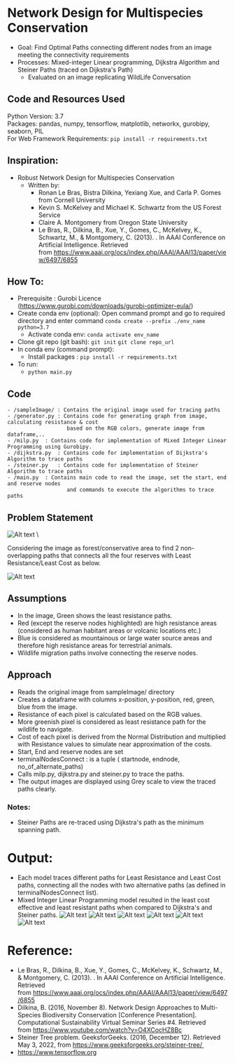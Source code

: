 # Network Design for Multispecies Conservation
- Goal: Find Optimal Paths connecting different nodes from an image meeting the connectivity requirements
- Processes: Mixed-integer Linear programming, Dijkstra Algorithm and Steiner Paths (traced on Dijkstra's Path)
	- Evaluated on an image replicating WildLife Conversation

## Code and Resources Used
Python Version: 3.7\
Packages: pandas, numpy, tensorflow, matplotlib, networkx, gurobipy, seaborn, PIL\
For Web Framework Requirements: ```pip install -r requirements.txt```

## Inspiration:
- Robust Network Design for Multispecies Conservation
	- Written by:
		-	Ronan Le Bras, Bistra Dilkina, Yexiang Xue, and Carla P. Gomes from Cornell University
		-	Kevin S. McKelvey and Michael K. Schwartz from the US Forest Service
		-	Claire A. Montgomery from Oregon State University
		- 	Le Bras, R., Dilkina, B., Xue, Y., Gomes, C., McKelvey, K., Schwartz, M., & Montgomery, C. (2013). . In AAAI Conference on Artificial Intelligence. Retrieved from https://www.aaai.org/ocs/index.php/AAAI/AAAI13/paper/view/6497/6855

## How To:
- Prerequisite : Gurobi Licence (https://www.gurobi.com/downloads/gurobi-optimizer-eula/)
- Create conda env (optional): Open command prompt and go to required directory and enter command ```conda create --prefix ./env_name python=3.7```
  - Activate conda env: ```conda activate env_name```
- Clone git repo (git bash): ```git init``` ```git clone repo_url```
- In conda env (command prompt):
  - Install packages : ```pip install -r requirements.txt```
- To run:
  - ```python main.py```

## Code
	- /sampleImage/ : Contains the original image used for tracing paths
	- /generator.py : Contains code for generating graph from image, calculating resistance & cost 
	                   based on the RGB colors, generate image from dataframe,..
	- /milp.py	: Contains code for implementation of Mixed Integer Linear Programming using Gurobipy.
	- /dijkstra.py	: Contains code for implementation of Dijkstra's Algorithm to trace paths
	- /steiner.py	: Contains code for implementation of Steiner Algorithm to trace paths
	- /main.py	: Contains main code to read the image, set the start, end and reserve nodes 
	             	   and commands to execute the algorithms to trace paths

## Problem Statement 
![Alt text](/sampleImage/dense_heat_map.png?raw=true "Original Image") \

Considering the image as forest/conservative area to find 2 non-overlapping paths that connects all the four reserves with Least Resistance/Least Cost as below.

![Alt text](/outputImages/Original_Image_indicating_Paths.png?raw=true " ")

## Assumptions	
- In the image, Green shows the least resistance paths.
- Red (except the reserve nodes highlighted) are high resistance areas (considered as human habitant areas or volcanic locations etc.)
- Blue is considered as mountainous or large water source areas and therefore high  resistance areas for terrestrial animals.
- Wildlife migration paths involve connecting the reserve nodes.

## Approach
- Reads the original image from sampleImage/ directory
- Creates a dataframe with columns x-position, y-position, red, green, blue from the image. 
- Resistance of each pixel is calculated based on the RGB values. 
- More greenish pixel is considered as least resistance path for the wildlife to navigate.
- Cost of each pixel is derived from the Normal Distribution and multiplied with Resistance values to simulate near approximation of the costs.
- Start, End and reserve nodes are set
- terminalNodesConnect : is a tuple ( startnode, endnode, no_of_alternate_paths)
- Calls milp.py, dijkstra.py and steiner.py to trace the paths.
- The output images are displayed using Grey scale to view the traced paths clearly.
	
### Notes:
- Steiner Paths are re-traced using Dijkstra's path as the minimum spanning path.

# Output:
- Each model traces different paths for Least Resistance and Least Cost paths, connecting all the nodes with two alternative paths (as defined in terminalNodesConnect list).
- Mixed Integer Linear Programming model resulted in the least cost effective and least resistant paths when compared to Dijkstra's and Steiner paths.
![Alt text](/outputImages/Gurobi_LeastResistancePath.png?raw=true "Gurobi_LeastResistancePath")
![Alt text](/outputImages/Gurobi_LeastCostPath.png?raw=true "Gurobi_LeastCostPath")
![Alt text](/outputImages/Dijkstra_LeastResistancePath.png?raw=true "Dijkstra_LeastResistancePath")
![Alt text](/outputImages/Dijkstra_LeastCostPath.png?raw=true "Dijkstra_LeastCostPath")
![Alt text](/outputImages/Steiner_LeastResistancePath.png?raw=true "Steiner_LeastResistancePath")
![Alt text](/outputImages/Steiner_LeastCostPath.png?raw=true "Steiner_LeastCostPath")
	
# Reference: 
- Le Bras, R., Dilkina, B., Xue, Y., Gomes, C., McKelvey, K., Schwartz, M., & Montgomery, C. (2013). . In AAAI Conference on Artificial Intelligence. Retrieved from https://www.aaai.org/ocs/index.php/AAAI/AAAI13/paper/view/6497/6855
- Dilkina, B. (2016, November 8). Network Design Approaches to Multi-Species Biodiversity Conservation [Conference Presentation]. Computational Sustainability Virtual Seminar Series #4. Retrieved from https://www.youtube.com/watch?v=O4XCocHZ8Bc
- Steiner Tree problem. GeeksforGeeks. (2016, December 12). Retrieved May 3, 2022, from https://www.geeksforgeeks.org/steiner-tree/ 
- https://www.tensorflow.org

